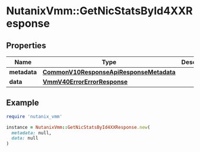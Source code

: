 # NutanixVmm::GetNicStatsById4XXResponse

## Properties

| Name | Type | Description | Notes |
| ---- | ---- | ----------- | ----- |
| **metadata** | [**CommonV10ResponseApiResponseMetadata**](CommonV10ResponseApiResponseMetadata.md) |  | [optional] |
| **data** | [**VmmV40ErrorErrorResponse**](VmmV40ErrorErrorResponse.md) |  | [optional] |

## Example

```ruby
require 'nutanix_vmm'

instance = NutanixVmm::GetNicStatsById4XXResponse.new(
  metadata: null,
  data: null
)
```

